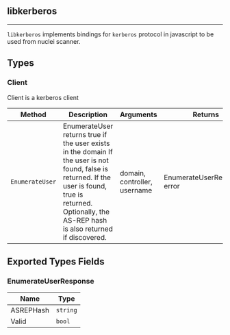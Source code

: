 ## libkerberos 
---


`libkerberos` implements bindings for `kerberos` protocol in javascript
to be used from nuclei scanner.



## Types

### Client

 Client is a kerberos client

| Method | Description | Arguments | Returns |
|--------|-------------|-----------|---------|
| `EnumerateUser` |  EnumerateUser returns true if the user exists in the domain    If the user is not found, false is returned.  If the user is found, true is returned. Optionally, the AS-REP  hash is also returned if discovered. | domain, controller, username | EnumerateUserResponse, error |




## Exported Types Fields
### EnumerateUserResponse

| Name | Type | 
|--------|-------------|
| ASREPHash | `string` |
| Valid | `bool` |
